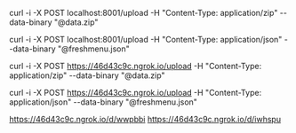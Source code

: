 
curl -i -X POST localhost:8001/upload -H "Content-Type: application/zip" --data-binary "@data.zip"

curl -i -X POST localhost:8001/upload -H "Content-Type: application/json" --data-binary "@freshmenu.json"


curl -i -X POST https://46d43c9c.ngrok.io/upload -H "Content-Type: application/zip" --data-binary "@data.zip"

curl -i -X POST https://46d43c9c.ngrok.io/upload -H "Content-Type: application/json" --data-binary "@freshmenu.json"

https://46d43c9c.ngrok.io/d/wwpbbi
https://46d43c9c.ngrok.io/d/iwhspu
